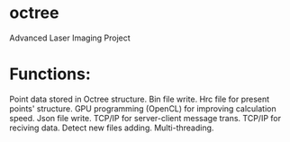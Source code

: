 # octree
Advanced Laser Imaging Project
# Functions:
Point data stored in Octree structure.
Bin file write.
Hrc file for present points' structure.
GPU programming (OpenCL) for improving calculation speed.
Json file write.
TCP/IP for server-client message trans.
TCP/IP for reciving data.
Detect new files adding.
Multi-threading.
